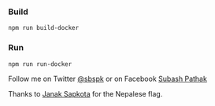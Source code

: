 ### Build
```shell
npm run build-docker
```

### Run
```
npm run run-docker
```

Follow me on Twitter [@sbspk](http://twitter.com/sbspk) or on Facebook [Subash Pathak](http://facebook.com/sbspk)

Thanks to [Janak Sapkota](https://www.facebook.com/naturerose4u) for the Nepalese flag.
